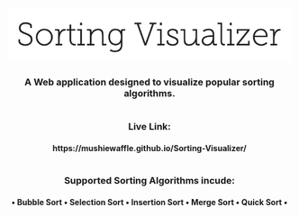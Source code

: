 <p align="center">
  <img src="images/sortvis.png"/>
</p>
<h3 align="center">A Web application designed to visualize popular sorting algorithms.</h3>
<h1></h1>
<h3 align="center">Live Link:</h3>
<h4 align="center">https://mushiewaffle.github.io/Sorting-Visualizer/</br></br></h4>
<h3 align="center">Supported Sorting Algorithms incude:</h3>
<h4 align="center">• Bubble Sort • Selection Sort • Insertion Sort • Merge Sort • Quick Sort •</h4>
